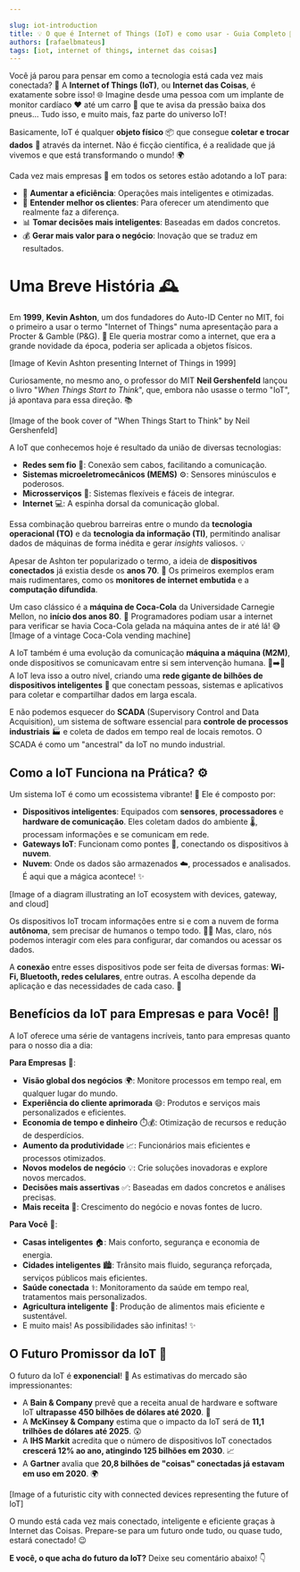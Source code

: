 ```yaml
---

slug: iot-introduction
title: 💡 O que é Internet of Things (IoT) e como usar - Guia Completo 🚀
authors: [rafaelbmateus]
tags: [iot, internet of things, internet das coisas]
---
```


Você já parou para pensar em como a tecnologia está cada vez mais conectada? 🤔 A **Internet of Things (IoT)**, ou **Internet das Coisas**, é exatamente sobre isso! 🌐  Imagine desde uma pessoa com um implante de monitor cardíaco ❤️ até um carro 🚗 que te avisa da pressão baixa dos pneus... Tudo isso, e muito mais, faz parte do universo IoT!

Basicamente, IoT é qualquer **objeto físico** 📦 que consegue **coletar e trocar dados** 🔄 através da internet.  Não é ficção científica, é a realidade que já vivemos e que está transformando o mundo! 🌍

Cada vez mais empresas 🏢 em todos os setores estão adotando a IoT para:

* 🚀 **Aumentar a eficiência**: Operações mais inteligentes e otimizadas.
* 🤝 **Entender melhor os clientes**: Para oferecer um atendimento que realmente faz a diferença.
* 📊 **Tomar decisões mais inteligentes**: Baseadas em dados concretos.
* 💰 **Gerar mais valor para o negócio**: Inovação que se traduz em resultados.

# Uma Breve História 🕰️

Em **1999**, **Kevin Ashton**, um dos fundadores do Auto-ID Center no MIT, foi o primeiro a usar o termo "Internet of Things" numa apresentação para a Procter & Gamble (P&G). 📢  Ele queria mostrar como a internet, que era a grande novidade da época, poderia ser aplicada a objetos físicos.

[Image of Kevin Ashton presenting Internet of Things in 1999]

Curiosamente, no mesmo ano, o professor do MIT **Neil Gershenfeld** lançou o livro "*When Things Start to Think*", que, embora não usasse o termo "IoT", já apontava para essa direção. 📚

[Image of the book cover of "When Things Start to Think" by Neil Gershenfeld]

A IoT que conhecemos hoje é resultado da união de diversas tecnologias:

* **Redes sem fio** 📡: Conexão sem cabos, facilitando a comunicação.
* **Sistemas microeletromecânicos (MEMS)** ⚙️: Sensores minúsculos e poderosos.
* **Microsserviços** 🧩: Sistemas flexíveis e fáceis de integrar.
* **Internet** 💻: A espinha dorsal da comunicação global.

Essa combinação quebrou barreiras entre o mundo da **tecnologia operacional (TO)** e da **tecnologia da informação (TI)**, permitindo analisar dados de máquinas de forma inédita e gerar *insights* valiosos. 💡

Apesar de Ashton ter popularizado o termo, a ideia de **dispositivos conectados** já existia desde os **anos 70**. 👴 Os primeiros exemplos eram mais rudimentares, como os **monitores de internet embutida** e a **computação difundida**.

Um caso clássico é a **máquina de Coca-Cola** da Universidade Carnegie Mellon, no **início dos anos 80**. 🥤 Programadores podiam usar a internet para verificar se havia Coca-Cola gelada na máquina antes de ir até lá! 😅  [Image of a vintage Coca-Cola vending machine]

A IoT também é uma evolução da comunicação **máquina a máquina (M2M)**, onde dispositivos se comunicavam entre si sem intervenção humana. 🤖➡️🤖 A IoT leva isso a outro nível, criando uma **rede gigante de bilhões de dispositivos inteligentes** 🤯 que conectam pessoas, sistemas e aplicativos para coletar e compartilhar dados em larga escala.

E não podemos esquecer do **SCADA** (Supervisory Control and Data Acquisition), um sistema de software essencial para **controle de processos industriais** 🏭 e coleta de dados em tempo real de locais remotos. O SCADA é como um "ancestral" da IoT no mundo industrial.

## Como a IoT Funciona na Prática? ⚙️

Um sistema IoT é como um ecossistema vibrante! 🌿 Ele é composto por:

* **Dispositivos inteligentes**: Equipados com **sensores**, **processadores** e **hardware de comunicação**. Eles coletam dados do ambiente 🌡️, processam informações e se comunicam em rede.
* **Gateways IoT**: Funcionam como pontes 🌉, conectando os dispositivos à **nuvem**.
* **Nuvem**: Onde os dados são armazenados ☁️, processados e analisados. É aqui que a mágica acontece! ✨

[Image of a diagram illustrating an IoT ecosystem with devices, gateway, and cloud]

Os dispositivos IoT trocam informações entre si e com a nuvem de forma **autônoma**, sem precisar de humanos o tempo todo. 🧑‍💻 Mas, claro, nós podemos interagir com eles para configurar, dar comandos ou acessar os dados.

A **conexão** entre esses dispositivos pode ser feita de diversas formas: **Wi-Fi, Bluetooth, redes celulares**, entre outras. A escolha depende da aplicação e das necessidades de cada caso. 📶

## Benefícios da IoT para Empresas e para Você! 🚀

A IoT oferece uma série de vantagens incríveis, tanto para empresas quanto para o nosso dia a dia:

**Para Empresas** 🏢:

* **Visão global dos negócios** 🌍: Monitore processos em tempo real, em qualquer lugar do mundo.
* **Experiência do cliente aprimorada** 😄: Produtos e serviços mais personalizados e eficientes.
* **Economia de tempo e dinheiro** ⏱️💰: Otimização de recursos e redução de desperdícios.
* **Aumento da produtividade** 📈: Funcionários mais eficientes e processos otimizados.
* **Novos modelos de negócio** 💡: Crie soluções inovadoras e explore novos mercados.
* **Decisões mais assertivas** ✅: Baseadas em dados concretos e análises precisas.
* **Mais receita** 🤑: Crescimento do negócio e novas fontes de lucro.

**Para Você** 🙋:

* **Casas inteligentes** 🏠: Mais conforto, segurança e economia de energia.
* **Cidades inteligentes** 🏙️: Trânsito mais fluido, segurança reforçada, serviços públicos mais eficientes.
* **Saúde conectada** ⚕️: Monitoramento da saúde em tempo real, tratamentos mais personalizados.
* **Agricultura inteligente** 🌾: Produção de alimentos mais eficiente e sustentável.
* E muito mais! As possibilidades são infinitas! ✨

## O Futuro Promissor da IoT 🔮

O futuro da IoT é **exponencial**! 🚀 As estimativas do mercado são impressionantes:

* A **Bain & Company** prevê que a receita anual de hardware e software IoT **ultrapasse 450 bilhões de dólares até 2020**. 🤯
* A **McKinsey & Company** estima que o impacto da IoT será de **11,1 trilhões de dólares até 2025**. 😲
* A **IHS Markit** acredita que o número de dispositivos IoT conectados **crescerá 12% ao ano, atingindo 125 bilhões em 2030**. 📈
* A **Gartner** avalia que **20,8 bilhões de "coisas" conectadas já estavam em uso em 2020**. 🌍

[Image of a futuristic city with connected devices representing the future of IoT]

O mundo está cada vez mais conectado, inteligente e eficiente graças à Internet das Coisas.  Prepare-se para um futuro onde tudo, ou quase tudo, estará conectado! 😉

**E você, o que acha do futuro da IoT?** Deixe seu comentário abaixo! 👇
